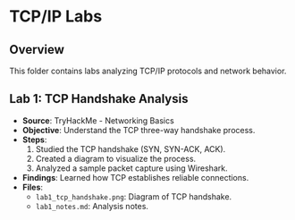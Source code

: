 # TCP/IP Labs

## Overview
This folder contains labs analyzing TCP/IP protocols and network behavior.

## Lab 1: TCP Handshake Analysis
- **Source**: TryHackMe - Networking Basics
- **Objective**: Understand the TCP three-way handshake process.
- **Steps**:
  1. Studied the TCP handshake (SYN, SYN-ACK, ACK).
  2. Created a diagram to visualize the process.
  3. Analyzed a sample packet capture using Wireshark.
- **Findings**: Learned how TCP establishes reliable connections.
- **Files**:
  - `lab1_tcp_handshake.png`: Diagram of TCP handshake.
  - `lab1_notes.md`: Analysis notes.
